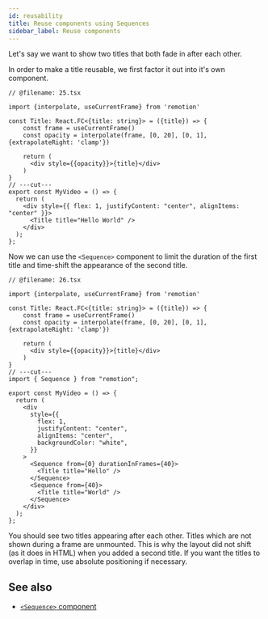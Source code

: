 ```yaml
---
id: reusability
title: Reuse components using Sequences
sidebar_label: Reuse components
---
```


Let's say we want to show two titles that both fade in after each other.

In order to make a title reusable, we first factor it out into it's own component.

```tsx twoslash
// @filename: 25.tsx

import {interpolate, useCurrentFrame} from 'remotion'

const Title: React.FC<{title: string}> = ({title}) => {
    const frame = useCurrentFrame()
    const opacity = interpolate(frame, [0, 20], [0, 1], {extrapolateRight: 'clamp'})

    return (
      <div style={{opacity}}>{title}</div>
    )
}
// ---cut---
export const MyVideo = () => {
  return (
    <div style={{ flex: 1, justifyContent: "center", alignItems: "center" }}>
      <Title title="Hello World" />
    </div>
  );
};
```

Now we can use the `<Sequence>` component to limit the duration of the first title and time-shift the appearance of the second title.

```tsx twoslash
// @filename: 26.tsx

import {interpolate, useCurrentFrame} from 'remotion'

const Title: React.FC<{title: string}> = ({title}) => {
    const frame = useCurrentFrame()
    const opacity = interpolate(frame, [0, 20], [0, 1], {extrapolateRight: 'clamp'})

    return (
      <div style={{opacity}}>{title}</div>
    )
}
// ---cut---
import { Sequence } from "remotion";

export const MyVideo = () => {
  return (
    <div
      style={{
        flex: 1,
        justifyContent: "center",
        alignItems: "center",
        backgroundColor: "white",
      }}
    >
      <Sequence from={0} durationInFrames={40}>
        <Title title="Hello" />
      </Sequence>
      <Sequence from={40}>
        <Title title="World" />
      </Sequence>
    </div>
  );
};
```

You should see two titles appearing after each other. Titles which are not shown during a frame are unmounted.
This is why the layout did not shift (as it does in HTML) when you added a second title. If you want the titles to overlap in time, use absolute positioning if necessary.

## See also

- [`<Sequence>` component](/docs/sequence)
